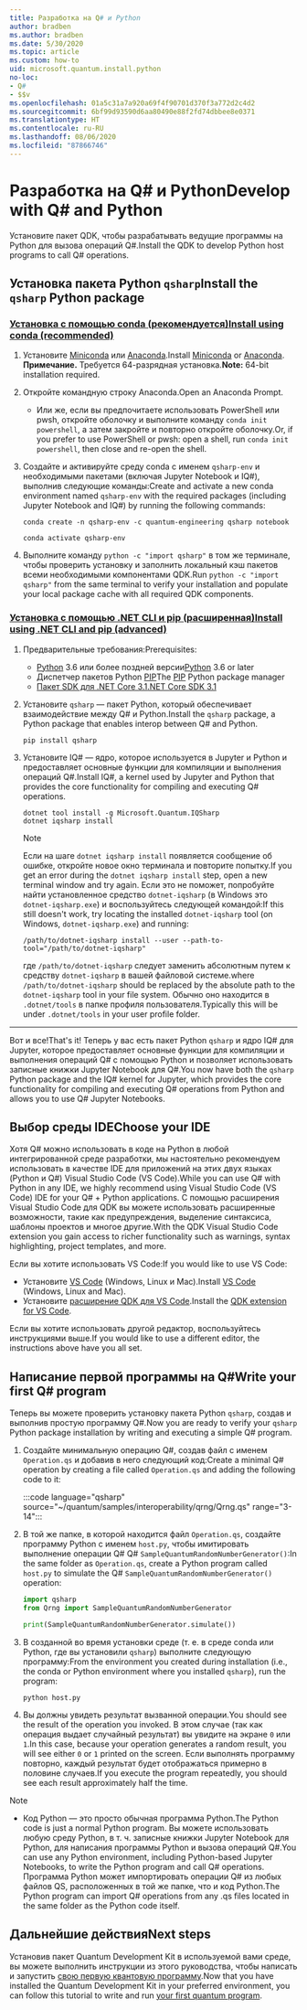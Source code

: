 ```yaml
---
title: Разработка на Q# и Python
author: bradben
ms.author: bradben
ms.date: 5/30/2020
ms.topic: article
ms.custom: how-to
uid: microsoft.quantum.install.python
no-loc:
- Q#
- $$v
ms.openlocfilehash: 01a5c31a7a920a69f4f90701d370f3a772d2c4d2
ms.sourcegitcommit: 6bf99d93590d6aa80490e88f2fd74dbbee8e0371
ms.translationtype: HT
ms.contentlocale: ru-RU
ms.lasthandoff: 08/06/2020
ms.locfileid: "87866746"
---
```

# <a name="develop-with-no-locq-and-python"></a><span data-ttu-id="49807-102">Разработка на Q# и Python</span><span class="sxs-lookup"><span data-stu-id="49807-102">Develop with Q# and Python</span></span>

<span data-ttu-id="49807-103">Установите пакет QDK, чтобы разрабатывать ведущие программы на Python для вызова операций Q#.</span><span class="sxs-lookup"><span data-stu-id="49807-103">Install the QDK to develop Python host programs to call Q# operations.</span></span>

## <a name="install-the-qsharp-python-package"></a><span data-ttu-id="49807-104">Установка пакета Python `qsharp`</span><span class="sxs-lookup"><span data-stu-id="49807-104">Install the `qsharp` Python package</span></span>

### <a name="install-using-conda-recommended"></a>[<span data-ttu-id="49807-105">Установка с помощью conda (рекомендуется)</span><span class="sxs-lookup"><span data-stu-id="49807-105">Install using conda (recommended)</span></span>](#tab/tabid-conda)

1. <span data-ttu-id="49807-106">Установите [Miniconda](https://docs.conda.io/en/latest/miniconda.html) или [Anaconda](https://www.anaconda.com/products/individual#Downloads).</span><span class="sxs-lookup"><span data-stu-id="49807-106">Install [Miniconda](https://docs.conda.io/en/latest/miniconda.html) or [Anaconda](https://www.anaconda.com/products/individual#Downloads).</span></span> <span data-ttu-id="49807-107">**Примечание.** Требуется 64-разрядная установка.</span><span class="sxs-lookup"><span data-stu-id="49807-107">**Note:** 64-bit installation required.</span></span>

1. <span data-ttu-id="49807-108">Откройте командную строку Anaconda.</span><span class="sxs-lookup"><span data-stu-id="49807-108">Open an Anaconda Prompt.</span></span>

   - <span data-ttu-id="49807-109">Или же, если вы предпочитаете использовать PowerShell или pwsh, откройте оболочку и выполните команду `conda init powershell`, а затем закройте и повторно откройте оболочку.</span><span class="sxs-lookup"><span data-stu-id="49807-109">Or, if you prefer to use PowerShell or pwsh: open a shell, run `conda init powershell`, then close and re-open the shell.</span></span>

1. <span data-ttu-id="49807-110">Создайте и активируйте среду conda с именем `qsharp-env` и необходимыми пакетами (включая Jupyter Notebook и IQ#), выполнив следующие команды:</span><span class="sxs-lookup"><span data-stu-id="49807-110">Create and activate a new conda environment named `qsharp-env` with the required packages (including Jupyter Notebook and IQ#) by running the following commands:</span></span>

    ```
    conda create -n qsharp-env -c quantum-engineering qsharp notebook

    conda activate qsharp-env
    ```

1. <span data-ttu-id="49807-111">Выполните команду `python -c "import qsharp"` в том же терминале, чтобы проверить установку и заполнить локальный кэш пакетов всеми необходимыми компонентами QDK.</span><span class="sxs-lookup"><span data-stu-id="49807-111">Run `python -c "import qsharp"` from the same terminal to verify your installation and populate your local package cache with all required QDK components.</span></span>

### <a name="install-using-net-cli-and-pip-advanced"></a>[<span data-ttu-id="49807-112">Установка с помощью .NET CLI и pip (расширенная)</span><span class="sxs-lookup"><span data-stu-id="49807-112">Install using .NET CLI and pip (advanced)</span></span>](#tab/tabid-dotnetcli)

1. <span data-ttu-id="49807-113">Предварительные требования:</span><span class="sxs-lookup"><span data-stu-id="49807-113">Prerequisites:</span></span>

    - <span data-ttu-id="49807-114">[Python](https://www.python.org/downloads/) 3.6 или более поздней версии</span><span class="sxs-lookup"><span data-stu-id="49807-114">[Python](https://www.python.org/downloads/) 3.6 or later</span></span>
    - <span data-ttu-id="49807-115">Диспетчер пакетов Python [PIP](https://pip.pypa.io/en/stable/installing)</span><span class="sxs-lookup"><span data-stu-id="49807-115">The [PIP](https://pip.pypa.io/en/stable/installing) Python package manager</span></span>
    - [<span data-ttu-id="49807-116">Пакет SDK для .NET Core 3.1</span><span class="sxs-lookup"><span data-stu-id="49807-116">.NET Core SDK 3.1</span></span>](https://dotnet.microsoft.com/download/dotnet-core/3.1)


1. <span data-ttu-id="49807-117">Установите `qsharp` — пакет Python, который обеспечивает взаимодействие между Q# и Python.</span><span class="sxs-lookup"><span data-stu-id="49807-117">Install the `qsharp` package, a Python package that enables interop between Q# and Python.</span></span>

    ```
    pip install qsharp
    ```

1. <span data-ttu-id="49807-118">Установите IQ# — ядро, которое используется в Jupyter и Python и предоставляет основные функции для компиляции и выполнения операций Q#.</span><span class="sxs-lookup"><span data-stu-id="49807-118">Install IQ#, a kernel used by Jupyter and Python that provides the core functionality for compiling and executing Q# operations.</span></span>

    ```dotnetcli
    dotnet tool install -g Microsoft.Quantum.IQSharp
    dotnet iqsharp install
    ```

    > [!NOTE]
    > <span data-ttu-id="49807-119">Если на шаге `dotnet iqsharp install` появляется сообщение об ошибке, откройте новое окно терминала и повторите попытку.</span><span class="sxs-lookup"><span data-stu-id="49807-119">If you get an error during the `dotnet iqsharp install` step, open a new terminal window and try again.</span></span>
    > <span data-ttu-id="49807-120">Если это не поможет, попробуйте найти установленное средство `dotnet-iqsharp` (в Windows это `dotnet-iqsharp.exe`) и воспользуйтесь следующей командой:</span><span class="sxs-lookup"><span data-stu-id="49807-120">If this still doesn't work, try locating the installed `dotnet-iqsharp` tool (on Windows, `dotnet-iqsharp.exe`) and running:</span></span>
    > ```
    > /path/to/dotnet-iqsharp install --user --path-to-tool="/path/to/dotnet-iqsharp"
    > ```
    > <span data-ttu-id="49807-121">где `/path/to/dotnet-iqsharp` следует заменить абсолютным путем к средству `dotnet-iqsharp` в вашей файловой системе.</span><span class="sxs-lookup"><span data-stu-id="49807-121">where `/path/to/dotnet-iqsharp` should be replaced by the absolute path to the `dotnet-iqsharp` tool in your file system.</span></span>
    > <span data-ttu-id="49807-122">Обычно оно находится в `.dotnet/tools` в папке профиля пользователя.</span><span class="sxs-lookup"><span data-stu-id="49807-122">Typically this will be under `.dotnet/tools` in your user profile folder.</span></span>
    
***

<span data-ttu-id="49807-123">Вот и все!</span><span class="sxs-lookup"><span data-stu-id="49807-123">That's it!</span></span> <span data-ttu-id="49807-124">Теперь у вас есть пакет Python `qsharp` и ядро IQ# для Jupyter, которое предоставляет основные функции для компиляции и выполнения операций Q# с помощью Python и позволяет использовать записные книжки Jupyter Notebook для Q#.</span><span class="sxs-lookup"><span data-stu-id="49807-124">You now have both the `qsharp` Python package and the IQ# kernel for Jupyter, which provides the core functionality for compiling and executing Q# operations from Python and allows you to use Q# Jupyter Notebooks.</span></span>

## <a name="choose-your-ide"></a><span data-ttu-id="49807-125">Выбор среды IDE</span><span class="sxs-lookup"><span data-stu-id="49807-125">Choose your IDE</span></span>

<span data-ttu-id="49807-126">Хотя Q# можно использовать в коде на Python в любой интегрированной среде разработки, мы настоятельно рекомендуем использовать в качестве IDE для приложений на этих двух языках (Python и Q#) Visual Studio Code (VS Code).</span><span class="sxs-lookup"><span data-stu-id="49807-126">While you can use Q# with Python in any IDE, we highly recommend using Visual Studio Code (VS Code) IDE for your Q# + Python applications.</span></span> <span data-ttu-id="49807-127">С помощью расширения Visual Studio Code для QDK вы можете использовать расширенные возможности, такие как предупреждения, выделение синтаксиса, шаблоны проектов и многое другие.</span><span class="sxs-lookup"><span data-stu-id="49807-127">With the QDK Visual Studio Code extension you gain access to richer functionality such as warnings, syntax highlighting, project templates, and more.</span></span>

<span data-ttu-id="49807-128">Если вы хотите использовать VS Code:</span><span class="sxs-lookup"><span data-stu-id="49807-128">If you would like to use VS Code:</span></span>

- <span data-ttu-id="49807-129">Установите [VS Code](https://code.visualstudio.com/download) (Windows, Linux и Mac).</span><span class="sxs-lookup"><span data-stu-id="49807-129">Install [VS Code](https://code.visualstudio.com/download) (Windows, Linux and Mac).</span></span>
- <span data-ttu-id="49807-130">Установите [расширение QDK для VS Code](https://marketplace.visualstudio.com/items?itemName=quantum.quantum-devkit-vscode).</span><span class="sxs-lookup"><span data-stu-id="49807-130">Install the [QDK extension for VS Code](https://marketplace.visualstudio.com/items?itemName=quantum.quantum-devkit-vscode).</span></span>

<span data-ttu-id="49807-131">Если вы хотите использовать другой редактор, воспользуйтесь инструкциями выше.</span><span class="sxs-lookup"><span data-stu-id="49807-131">If you would like to use a different editor, the instructions above have you all set.</span></span>

## <a name="write-your-first-no-locq-program"></a><span data-ttu-id="49807-132">Написание первой программы на Q#</span><span class="sxs-lookup"><span data-stu-id="49807-132">Write your first Q# program</span></span>

<span data-ttu-id="49807-133">Теперь вы можете проверить установку пакета Python `qsharp`, создав и выполнив простую программу Q#.</span><span class="sxs-lookup"><span data-stu-id="49807-133">Now you are ready to verify your `qsharp` Python package installation by writing and executing a simple Q# program.</span></span>

1. <span data-ttu-id="49807-134">Создайте минимальную операцию Q#, создав файл с именем `Operation.qs` и добавив в него следующий код:</span><span class="sxs-lookup"><span data-stu-id="49807-134">Create a minimal Q# operation by creating a file called `Operation.qs` and adding the following code to it:</span></span>

    :::code language="qsharp" source="~/quantum/samples/interoperability/qrng/Qrng.qs" range="3-14":::

1. <span data-ttu-id="49807-135">В той же папке, в которой находится файл `Operation.qs`, создайте программу Python с именем `host.py`, чтобы имитировать выполнение операции Q# Q# `SampleQuantumRandomNumberGenerator()`:</span><span class="sxs-lookup"><span data-stu-id="49807-135">In the same folder as `Operation.qs`, create a Python program called `host.py` to simulate the Q# `SampleQuantumRandomNumberGenerator()` operation:</span></span>

    ```python
    import qsharp
    from Qrng import SampleQuantumRandomNumberGenerator

    print(SampleQuantumRandomNumberGenerator.simulate())
    ```

1. <span data-ttu-id="49807-136">В созданной во время установки среде (т. е. в среде conda или Python, где вы установили `qsharp`) выполните следующую программу:</span><span class="sxs-lookup"><span data-stu-id="49807-136">From the environment you created during installation (i.e., the conda or Python environment where you installed `qsharp`), run the program:</span></span>

    ```
    python host.py
    ```

1. <span data-ttu-id="49807-137">Вы должны увидеть результат вызванной операции.</span><span class="sxs-lookup"><span data-stu-id="49807-137">You should see the result of the operation you invoked.</span></span> <span data-ttu-id="49807-138">В этом случае (так как операция выдает случайный результат) вы увидите на экране `0` или `1`.</span><span class="sxs-lookup"><span data-stu-id="49807-138">In this case, because your operation generates a random result, you will see either `0` or `1` printed on the screen.</span></span> <span data-ttu-id="49807-139">Если выполнять программу повторно, каждый результат будет отображаться примерно в половине случаев.</span><span class="sxs-lookup"><span data-stu-id="49807-139">If you execute the program repeatedly, you should see each result approximately half the time.</span></span>

> [!NOTE]
> * <span data-ttu-id="49807-140">Код Python — это просто обычная программа Python.</span><span class="sxs-lookup"><span data-stu-id="49807-140">The Python code is just a normal Python program.</span></span> <span data-ttu-id="49807-141">Вы можете использовать любую среду Python, в т. ч. записные книжки Jupyter Notebook для Python, для написания программы Python и вызова операций Q#.</span><span class="sxs-lookup"><span data-stu-id="49807-141">You can use any Python environment, including Python-based Jupyter Notebooks, to write the Python program and call Q# operations.</span></span> <span data-ttu-id="49807-142">Программа Python может импортировать операции Q# из любых файлов QS, расположенных в той же папке, что и код Python.</span><span class="sxs-lookup"><span data-stu-id="49807-142">The Python program can import Q# operations from any .qs files located in the same folder as the Python code itself.</span></span>

## <a name="next-steps"></a><span data-ttu-id="49807-143">Дальнейшие действия</span><span class="sxs-lookup"><span data-stu-id="49807-143">Next steps</span></span>

<span data-ttu-id="49807-144">Установив пакет Quantum Development Kit в используемой вами среде, вы можете выполнить инструкции из этого руководства, чтобы написать и запустить [свою первую квантовую программу](xref:microsoft.quantum.quickstarts.qrng).</span><span class="sxs-lookup"><span data-stu-id="49807-144">Now that you have installed the Quantum Development Kit in your preferred environment, you can follow this tutorial to write and run [your first quantum program](xref:microsoft.quantum.quickstarts.qrng).</span></span>
